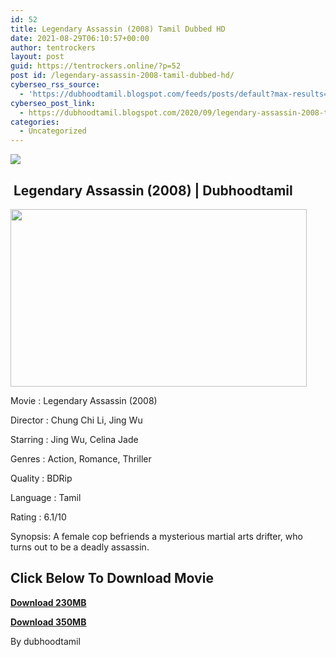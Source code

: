 ```yaml
---
id: 52
title: Legendary Assassin (2008) Tamil Dubbed HD
date: 2021-08-29T06:10:57+00:00
author: tentrockers
layout: post
guid: https://tentrockers.online/?p=52
post id: /legendary-assassin-2008-tamil-dubbed-hd/
cyberseo_rss_source:
  - 'https://dubhoodtamil.blogspot.com/feeds/posts/default?max-results=150&start-index=1'
cyberseo_post_link:
  - https://dubhoodtamil.blogspot.com/2020/09/legendary-assassin-2008-tamil-dubbed-hd.html
categories:
  - Uncategorized
---
```

<div class="media_block">
  <img src="https://1.bp.blogspot.com/-opHJtF2FkpQ/X3P_4AXrP1I/AAAAAAAACm0/i4_OOuPKrVEmL-36dAYrohIj232eS_O6wCNcBGAsYHQ/s72-w474-h284-c/9e0a105f1ad608603100e029065030e0.jpg" class="media_thumbnail" />
</div>

## &nbsp;Legendary Assassin (2008) | Dubhoodtamil

<div class="separator">
  <a href="https://1.bp.blogspot.com/-opHJtF2FkpQ/X3P_4AXrP1I/AAAAAAAACm0/i4_OOuPKrVEmL-36dAYrohIj232eS_O6wCNcBGAsYHQ/s2000/9e0a105f1ad608603100e029065030e0.jpg" imageanchor="1"><img loading="lazy" border="0" data-original-height="1200" data-original-width="2000" height="284" src="https://1.bp.blogspot.com/-opHJtF2FkpQ/X3P_4AXrP1I/AAAAAAAACm0/i4_OOuPKrVEmL-36dAYrohIj232eS_O6wCNcBGAsYHQ/w474-h284/9e0a105f1ad608603100e029065030e0.jpg" width="474" /></a>
</div>

Movie	<span></span>:	<span></span>Legendary Assassin (2008)&nbsp;

Director	<span></span>:	<span></span>Chung Chi Li, Jing Wu&nbsp;

Starring	<span></span>:	<span></span>Jing Wu, Celina Jade&nbsp;

Genres	<span></span>:	<span></span>Action, Romance, Thriller&nbsp;

Quality	<span></span>:	<span></span>BDRip&nbsp;

Language	<span></span>:	<span></span>Tamil&nbsp;

Rating	<span></span>:	<span></span>6.1/10&nbsp;

Synopsis: A female cop befriends a mysterious martial arts drifter, who turns out to be a deadly assassin.

## **<span>Click Below To Download Movie</span>**

**<span><a href="https://oncehelp.com/legendary-assassign-1" target="_blank" rel="noopener">Download 230MB</a></span>**

**<span><a href="https://oncehelp.com/legendary-assassign-2" target="_blank" rel="noopener">Download 350MB</a></span>**

By dubhoodtamil